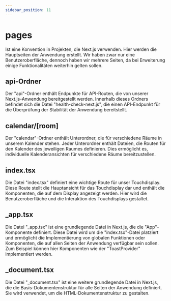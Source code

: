 ```yaml
---
sidebar_position: 11
---
```


# pages

Ist eine Konvention in Projekten, die Next.js verwenden. Hier werden die Hauptseiten der Anwendung erstellt. Wir haben zwar nur eine Benutzeroberfläche, dennoch haben wir mehrere Seiten, da bei Erweiterung einige Funktionalitäten weiterhin gelten sollen. 

## api-Ordner

Der "api"-Ordner enthält Endpunkte für API-Routen, die von unserer Next.js-Anwendung bereitgestellt werden. Innerhalb dieses Ordners befindet sich die Datei "health-check-next.js", die einen API-Endpunkt für die Überprüfung der Stabilität der Anwendung bereitstellt.

## calendar/[room]

Der "calendar"-Ordner enthält Unterordner, die für verschiedene Räume in unserem Kalender stehen. Jeder Unterordner enthält Dateien, die Routen für den Kalender des jeweiligen Raumes definieren. Dies ermöglicht es, individuelle Kalenderansichten für verschiedene Räume bereitzustellen.

## index.tsx

Die Datei "index.tsx" definiert eine wichtige Route für unser Touchdisplay. Diese Route stellt die Hauptansicht für das Touchdisplay dar und enthält die Komponenten, die auf dem Display angezeigt werden. Hier wird die Benutzeroberfläche und die Interaktion des Touchdisplays gestaltet.

## _app.tsx

Die Datei "_app.tsx" ist eine grundlegende Datei in Next.js, die die "App"-Komponente definiert. Diese Datei wird um die "index.tsx"-Datei platziert und ermöglicht die Implementierung von globalen Funktionen oder Komponenten, die auf allen Seiten der Anwendung verfügbar sein sollen. Zum Beispiel können hier Komponenten wie der "ToastProvider" implementiert werden.

## _document.tsx

Die Datei "_document.tsx" ist eine weitere grundlegende Datei in Next.js, die die Basis-Dokumentenstruktur für alle Seiten der Anwendung definiert. Sie wird verwendet, um die HTML-Dokumentenstruktur zu gestalten.
